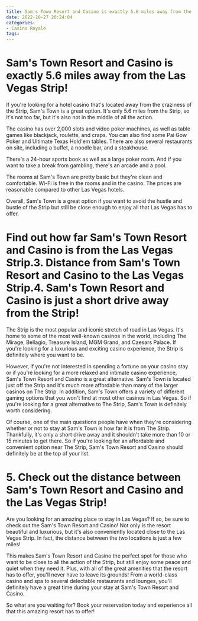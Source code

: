 ```yaml
---
title: Sam's Town Resort and Casino is exactly 5.6 miles away from the Las Vegas Strip!
date: 2022-10-27 20:24:04
categories:
- Casino Royale
tags:
---
```



#  Sam's Town Resort and Casino is exactly 5.6 miles away from the Las Vegas Strip!

If you're looking for a hotel casino that's located away from the craziness of the Strip, Sam's Town is a great option. It's only 5.6 miles from the Strip, so it's not too far, but it's also not in the middle of all the action.

The casino has over 2,000 slots and video poker machines, as well as table games like blackjack, roulette, and craps. You can also find some Pai Gow Poker and Ultimate Texas Hold'em tables. There are also several restaurants on site, including a buffet, a noodle bar, and a steakhouse.

There's a 24-hour sports book as well as a large poker room. And if you want to take a break from gambling, there's an arcade and a pool.

The rooms at Sam's Town are pretty basic but they're clean and comfortable. Wi-Fi is free in the rooms and in the casino. The prices are reasonable compared to other Las Vegas hotels.

Overall, Sam's Town is a great option if you want to avoid the hustle and bustle of the Strip but still be close enough to enjoy all that Las Vegas has to offer.

#  Find out how far Sam's Town Resort and Casino is from the Las Vegas Strip.3. Distance from Sam's Town Resort and Casino to the Las Vegas Strip.4. Sam's Town Resort and Casino is just a short drive away from the Strip!

The Strip is the most popular and iconic stretch of road in Las Vegas. It's home to some of the most well-known casinos in the world, including The Mirage, Bellagio, Treasure Island, MGM Grand, and Caesars Palace. If you're looking for a luxurious and exciting casino experience, the Strip is definitely where you want to be.

However, if you're not interested in spending a fortune on your casino stay or if you're looking for a more relaxed and intimate casino experience, Sam's Town Resort and Casino is a great alternative. Sam's Town is located just off the Strip and it's much more affordable than many of the larger casinos on The Strip. In addition, Sam's Town offers a variety of different gaming options that you won't find at most other casinos in Las Vegas. So if you're looking for a great alternative to The Strip, Sam's Town is definitely worth considering.

Of course, one of the main questions people have when they're considering whether or not to stay at Sam's Town is how far it is from The Strip. Thankfully, it's only a short drive away and it shouldn't take more than 10 or 15 minutes to get there. So if you're looking for an affordable and convenient option near The Strip, Sam's Town Resort and Casino should definitely be at the top of your list.

# 5. Check out the distance between Sam's Town Resort and Casino and the Las Vegas Strip!

Are you looking for an amazing place to stay in Las Vegas? If so, be sure to check out the Sam's Town Resort and Casino! Not only is the resort beautiful and luxurious, but it's also conveniently located close to the Las Vegas Strip. In fact, the distance between the two locations is just a few miles!

This makes Sam's Town Resort and Casino the perfect spot for those who want to be close to all the action of the Strip, but still enjoy some peace and quiet when they need it. Plus, with all of the great amenities that the resort has to offer, you'll never have to leave its grounds! From a world-class casino and spa to several delectable restaurants and lounges, you'll definitely have a great time during your stay at Sam's Town Resort and Casino.

So what are you waiting for? Book your reservation today and experience all that this amazing resort has to offer!